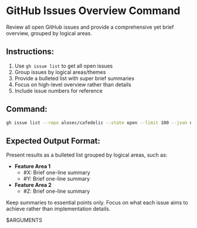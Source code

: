 # GitHub Issues Overview Command

Review all open GitHub issues and provide a comprehensive yet brief overview, grouped by logical areas.

## Instructions:
1. Use `gh issue list` to get all open issues
2. Group issues by logical areas/themes
3. Provide a bulleted list with super brief summaries
4. Focus on high-level overview rather than details
5. Include issue numbers for reference

## Command:
```bash
gh issue list --repo alosec/cafedelic --state open --limit 100 --json number,title,labels,body
```

## Expected Output Format:
Present results as a bulleted list grouped by logical areas, such as:
- **Feature Area 1**
  - #X: Brief one-line summary
  - #Y: Brief one-line summary
- **Feature Area 2**
  - #Z: Brief one-line summary

Keep summaries to essential points only. Focus on what each issue aims to achieve rather than implementation details.

$ARGUMENTS